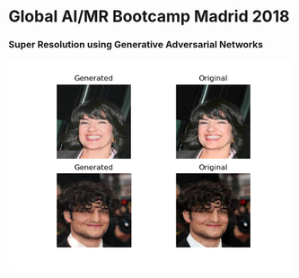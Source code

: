 # Global AI/MR Bootcamp Madrid 2018

### Super Resolution using Generative Adversarial Networks

![alt text](https://github.com/mrcabellom/SGAN-AIBootcamp/blob/master/9950.png "Super Resolution Example")
